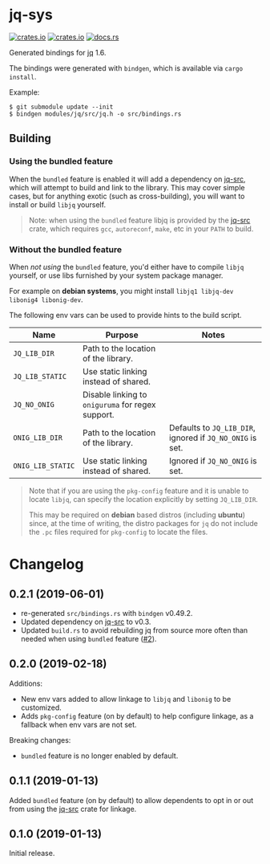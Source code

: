 # jq-sys

[![crates.io](https://img.shields.io/crates/v/jq-sys.svg)](https://crates.io/crates/jq-sys)
[![crates.io](https://img.shields.io/crates/d/jq-sys.svg)](https://crates.io/crates/jq-sys)
[![docs.rs](https://docs.rs/jq-sys/badge.svg)](https://docs.rs/jq-sys)

Generated bindings for [jq] 1.6.

The bindings were generated with `bindgen`, which is available via
`cargo install`.

Example:

```
$ git submodule update --init
$ bindgen modules/jq/src/jq.h -o src/bindings.rs
```

## Building

### Using the bundled feature

When the `bundled` feature is enabled it will add a dependency on [jq-src], which
will attempt to build and link to the library. This may cover simple cases, but for
anything exotic (such as cross-building), you will want to install or build `libjq` 
yourself.

> Note: when using the `bundled` feature libjq is provided by
> the [jq-src] crate, which requires `gcc`, `autoreconf`, `make`, etc in
> your `PATH` to build.

### Without the bundled feature

When *not using* the `bundled` feature, you'd either have to compile `libjq` yourself, or use libs furnished by your
system package manager.

For example on **debian systems**, you might install `libjq1 libjq-dev libonig4 libonig-dev`.

The following env vars can be used to provide hints to the build script.

| Name | Purpose | Notes |
| --- | --- | --- |
| `JQ_LIB_DIR` | Path to the location of the library. ||
| `JQ_LIB_STATIC` | Use static linking instead of shared. ||
| `JQ_NO_ONIG` | Disable linking to `oniguruma` for regex support. ||
| `ONIG_LIB_DIR` | Path to the location of the library. | Defaults to `JQ_LIB_DIR`, ignored if `JQ_NO_ONIG` is set. |
| `ONIG_LIB_STATIC` | Use static linking instead of shared. | Ignored if `JQ_NO_ONIG` is set. |


> Note that if you are using the `pkg-config` feature and it is unable to locate `libjq`, can specify the location
> explicitly by setting `JQ_LIB_DIR`.
>
> This may be required on **debian** based distros (including **ubuntu**) since, at the time of writing, the
> distro packages for `jq` do not include the `.pc` files required for `pkg-config` to locate the files.

# Changelog

## 0.2.1 (2019-06-01)

- re-generated `src/bindings.rs` with `bindgen` v0.49.2.
- Updated dependency on [jq-src] to v0.3.
- Updated `build.rs` to avoid rebuilding jq from source more often than needed when using `bundled` feature ([#2]).

## 0.2.0 (2019-02-18)

Additions:

- New env vars added to allow linkage to `libjq` and `libonig` to be customized.
- Adds `pkg-config` feature (on by default) to help configure linkage, as a fallback when env vars are not set.

Breaking changes:

 - `bundled` feature is no longer enabled by default.

## 0.1.1 (2019-01-13)

Added `bundled` feature (on by default) to allow dependents to opt in or out
from using the [jq-src] crate for linkage.

## 0.1.0 (2019-01-13)

Initial release.


[jq-src]: https://crates.io/crate/jq-src
[jq]: https://github.com/stedolan/jq

[#2]: https://github.com/onelson/jq-sys/issues/2

